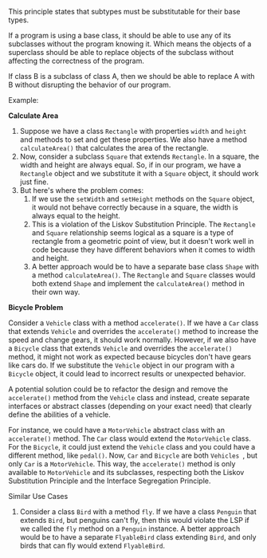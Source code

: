 This principle states that subtypes must be substitutable for their base types. 

If a program is using a base class, it should be able to use any of its subclasses without the program 
knowing it. Which means the objects of a superclass should be able to replace objects of the subclass
without affecting the correctness of the program.

If class B is a subclass of class A, then we should be able to replace A with B without disrupting the
behavior of our program.

Example: 

**Calculate Area**
1. Suppose we have a class `Rectangle` with properties `width` and `height` and methods to set and get these properties.
We also have a method `calculateArea()` that calculates the area of the rectangle.
2. Now, consider a subclass `Square` that extends `Rectangle`. In a square, the width and height are always equal.
So, if in our program, we have a `Rectangle` object and we substitute it with a `Square` object, it should work just fine.
3. But here's where the problem comes:
   1. If we use the `setWidth` and `setHeight` methods on the `Square` object, it would not behave correctly because in a square,
the width is always equal to the height. 
   2. This is a violation of the Liskov Substitution Principle. The `Rectangle` and `Square` relationship seems logical as a
square is a type of rectangle from a geometric point of view, but it doesn't work well in code because they have different
behaviors when it comes to width and height.
   3. A better approach would be to have a separate base class `Shape` with a method `calculateArea()`. 
The `Rectangle` and `Square` classes would both extend `Shape` and implement the `calculateArea()` method in their own way.



**Bicycle Problem**

Consider a `Vehicle` class with a method `accelerate()`. If we have a `Car` class that extends `Vehicle` and overrides the
`accelerate()` method to increase the speed and change gears, it should work normally. However, if we also have a `Bicycle`
class that extends `Vehicle` and overrides the `accelerate()` method, it might not work as expected because bicycles don't
have gears like cars do. If we substitute the `Vehicle` object in our program with a `Bicycle` object, it could lead to 
incorrect results or unexpected behavior.

A potential solution could be to refactor the design and remove the `accelerate()` method from the `Vehicle` class and
instead, create separate interfaces or abstract classes (depending on your exact need) that clearly define the abilities
of a vehicle.

For instance, we could have a `MotorVehicle` abstract class with an `accelerate()` method. The `Car` class would extend
the `MotorVehicle` class. For the `Bicycle`, it could just extend the `Vehicle` class and you could have a different method,
like `pedal()`. Now, `Car` and `Bicycle` are both `Vehicles `, but only `Car` is a `MotorVehicle`. This way, the
`accelerate()` method is only available to `MotorVehicle` and its subclasses, respecting both the Liskov Substitution
Principle and the Interface Segregation Principle.



Similar Use Cases

1. Consider a class `Bird` with a method `fly`. If we have a class `Penguin` that extends `Bird`,
but penguins can't fly, then this would violate the LSP if we called the `fly` method on a `Penguin`
instance. A better approach would be to have a separate `FlyableBird` class extending `Bird`,
and only birds that can fly would extend `FlyableBird`.

